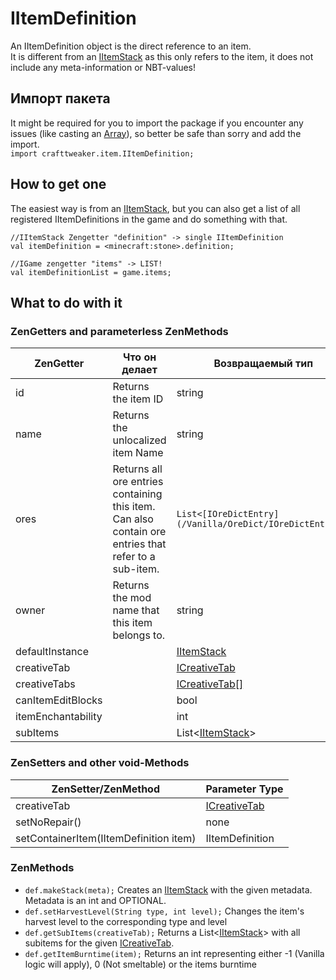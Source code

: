 # IItemDefinition

An IItemDefinition object is the direct reference to an item.  
It is different from an [IItemStack](/Vanilla/Items/IItemStack/) as this only refers to the item, it does not include any meta-information or NBT-values!

## Импорт пакета

It might be required for you to import the package if you encounter any issues (like casting an [Array](/AdvancedFunctions/Arrays_and_Loops/)), so better be safe than sorry and add the import.  
`import crafttweaker.item.IItemDefinition;`

## How to get one

The easiest way is from an [IItemStack](/Vanilla/Items/IItemStack/), but you can also get a list of all registered IItemDefinitions in the game and do something with that.

```zenscript
//IItemStack Zengetter "definition" -> single IItemDefinition
val itemDefinition = <minecraft:stone>.definition;

//IGame zengetter "items" -> LIST!
val itemDefinitionList = game.items;
```

## What to do with it

### ZenGetters and parameterless ZenMethods

| ZenGetter          | Что он делает                                                                                        | Возвращаемый тип                                               |
| ------------------ | ---------------------------------------------------------------------------------------------------- | -------------------------------------------------------------- |
| id                 | Returns the item ID                                                                                  | string                                                         |
| name               | Returns the unlocalized item Name                                                                    | string                                                         |
| ores               | Returns all ore entries containing this item. Can also contain ore entries that refer to a sub-item. | `List<[IOreDictEntry](/Vanilla/OreDict/IOreDictEntry/)>` |
| owner              | Returns the mod name that this item belongs to.                                                      | string                                                         |
| defaultInstance    |                                                                                                      | [IItemStack](/Vanilla/Items/IItemStack/)                       |
| creativeTab        |                                                                                                      | [ICreativeTab](/Vanilla/CreativeTabs/ICreativeTab/)            |
| creativeTabs       |                                                                                                      | [ICreativeTab[]](/Vanilla/CreativeTabs/ICreativeTab/)          |
| canItemEditBlocks  |                                                                                                      | bool                                                           |
| itemEnchantability |                                                                                                      | int                                                            |
| subItems           |                                                                                                      | List<[IItemStack](/Vanilla/Items/IItemStack/)\>               |

### ZenSetters and other void-Methods

| ZenSetter/ZenMethod                    | Parameter Type                                      |
| -------------------------------------- | --------------------------------------------------- |
| creativeTab                            | [ICreativeTab](/Vanilla/CreativeTabs/ICreativeTab/) |
| setNoRepair()                          | none                                                |
| setContainerItem(IItemDefinition item) | IItemDefinition                                     |

### ZenMethods

- `def.makeStack(meta);` Creates an [IItemStack](/Vanilla/Items/IItemStack/) with the given metadata. Metadata is an int and OPTIONAL.
- `def.setHarvestLevel(String type, int level);` Changes the item's harvest level to the corresponding type and level
- `def.getSubItems(creativeTab);` Returns a List<[IItemStack](/Vanilla/Items/IItemStack/)\> with all subitems for the given [ICreativeTab](/Vanilla/CreativeTabs/ICreativeTab/).
- `def.getItemBurntime(item);` Returns an int representing either -1 (Vanilla logic will apply), 0 (Not smeltable) or the items burntime